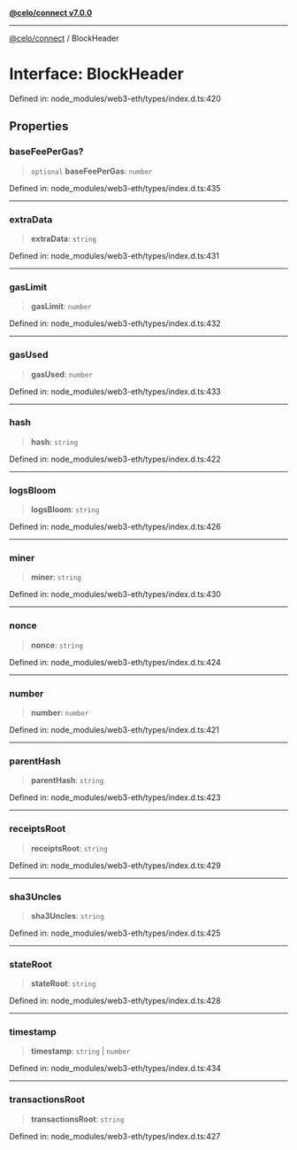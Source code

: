 [**@celo/connect v7.0.0**](../README.md)

***

[@celo/connect](../globals.md) / BlockHeader

# Interface: BlockHeader

Defined in: node\_modules/web3-eth/types/index.d.ts:420

## Properties

### baseFeePerGas?

> `optional` **baseFeePerGas**: `number`

Defined in: node\_modules/web3-eth/types/index.d.ts:435

***

### extraData

> **extraData**: `string`

Defined in: node\_modules/web3-eth/types/index.d.ts:431

***

### gasLimit

> **gasLimit**: `number`

Defined in: node\_modules/web3-eth/types/index.d.ts:432

***

### gasUsed

> **gasUsed**: `number`

Defined in: node\_modules/web3-eth/types/index.d.ts:433

***

### hash

> **hash**: `string`

Defined in: node\_modules/web3-eth/types/index.d.ts:422

***

### logsBloom

> **logsBloom**: `string`

Defined in: node\_modules/web3-eth/types/index.d.ts:426

***

### miner

> **miner**: `string`

Defined in: node\_modules/web3-eth/types/index.d.ts:430

***

### nonce

> **nonce**: `string`

Defined in: node\_modules/web3-eth/types/index.d.ts:424

***

### number

> **number**: `number`

Defined in: node\_modules/web3-eth/types/index.d.ts:421

***

### parentHash

> **parentHash**: `string`

Defined in: node\_modules/web3-eth/types/index.d.ts:423

***

### receiptsRoot

> **receiptsRoot**: `string`

Defined in: node\_modules/web3-eth/types/index.d.ts:429

***

### sha3Uncles

> **sha3Uncles**: `string`

Defined in: node\_modules/web3-eth/types/index.d.ts:425

***

### stateRoot

> **stateRoot**: `string`

Defined in: node\_modules/web3-eth/types/index.d.ts:428

***

### timestamp

> **timestamp**: `string` \| `number`

Defined in: node\_modules/web3-eth/types/index.d.ts:434

***

### transactionsRoot

> **transactionsRoot**: `string`

Defined in: node\_modules/web3-eth/types/index.d.ts:427
